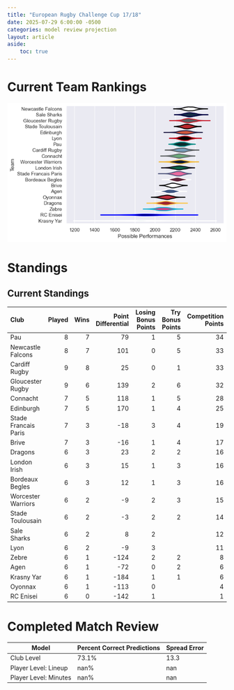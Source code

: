 ```yaml
---  
title: "European Rugby Challenge Cup 17/18"  
date: 2025-07-29 6:00:00 -0500  
categories: model review projection  
layout: article  
aside:  
    toc: true  
---
```

# Current Team Rankings


![Club Rankings](plots/rankings_European_Rugby_Challenge_Cup_1718.png)
# Standings

## Current Standings


| Club                 |   Played |   Wins |   Point Differential |   Losing Bonus Points |   Try Bonus Points |   Competition Points |
|:---------------------|---------:|-------:|---------------------:|----------------------:|-------------------:|---------------------:|
| Pau                  |        8 |      7 |                   79 |                     1 |                  5 |                   34 |
| Newcastle Falcons    |        8 |      7 |                  101 |                     0 |                  5 |                   33 |
| Cardiff Rugby        |        9 |      8 |                   25 |                     0 |                  1 |                   33 |
| Gloucester Rugby     |        9 |      6 |                  139 |                     2 |                  6 |                   32 |
| Connacht             |        7 |      5 |                  118 |                     1 |                  5 |                   28 |
| Edinburgh            |        7 |      5 |                  170 |                     1 |                  4 |                   25 |
| Stade Francais Paris |        7 |      3 |                  -18 |                     3 |                  4 |                   19 |
| Brive                |        7 |      3 |                  -16 |                     1 |                  4 |                   17 |
| Dragons              |        6 |      3 |                   23 |                     2 |                  2 |                   16 |
| London Irish         |        6 |      3 |                   15 |                     1 |                  3 |                   16 |
| Bordeaux Begles      |        6 |      3 |                   12 |                     1 |                  3 |                   16 |
| Worcester Warriors   |        6 |      2 |                   -9 |                     2 |                  3 |                   15 |
| Stade Toulousain     |        6 |      2 |                   -3 |                     2 |                  2 |                   14 |
| Sale Sharks          |        6 |      2 |                    8 |                     2 |                    |                   12 |
| Lyon                 |        6 |      2 |                   -9 |                     3 |                    |                   11 |
| Zebre                |        6 |      1 |                 -124 |                     2 |                  2 |                    8 |
| Agen                 |        6 |      1 |                  -72 |                     0 |                  2 |                    6 |
| Krasny Yar           |        6 |      1 |                 -184 |                     1 |                  1 |                    6 |
| Oyonnax              |        6 |      1 |                 -113 |                     0 |                    |                    4 |
| RC Enisei            |        6 |      0 |                 -142 |                     1 |                    |                    1 |



# Completed Match Review


| Model | Percent Correct Predictions | Spread Error |
| ------ | ------ | ------ |
| Club Level | 73.1% | 13.3 |
| Player Level: Lineup | nan% | nan |
| Player Level: Minutes | nan% | nan |


